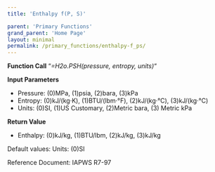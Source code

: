 ```yaml
---
title: 'Enthalpy f(P, S)'

parent: 'Primary Functions'
grand_parent: 'Home Page'
layout: minimal
permalink: /primary_functions/enthalpy-f_ps/
---
```


**Function Call** “*=H2o.PSH(pressure, entropy, units)*“

**Input Parameters**

- Pressure: (0)MPa, (1)psia, (2)bara, (3)kPa
- Entropy: (0)kJ/(kg·K), (1)BTU/(lbm·°F), (2)kJ/(kg·°C), (3)kJ/(kg·°C)
- Units: (0)SI, (1)US Customary, (2)Metric bara, (3) Metric kPa

**Return Value**

- Enthalpy: (0)kJ/kg, (1)BTU/lbm, (2)kJ/kg, (3)kJ/kg

Default values: Units: (0)SI

Reference Document: IAPWS R7-97
